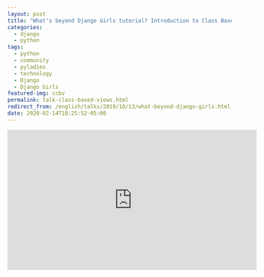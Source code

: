 ```yaml
---
layout: post
title: "What's beyond Django Girls tutorial? Introduction to Class Based Views"
categories:
  - django
  - python
tags:
  - python
  - community 
  - pyladies
  - technology
  - Django
  - Django Girls
featured-img: ccbv
permalink: talk-class-based-views.html
redirect_from: /english/talks/2019/10/13/what-beyond-django-girls.html
date: 2020-02-14T18:25:52-05:00
---
```


<iframe width="560" height="315" src="https://www.youtube.com/embed/CAFOxnntH7U" frameborder="0" allow="accelerometer; autoplay; encrypted-media; gyroscope; picture-in-picture" allowfullscreen></iframe>
